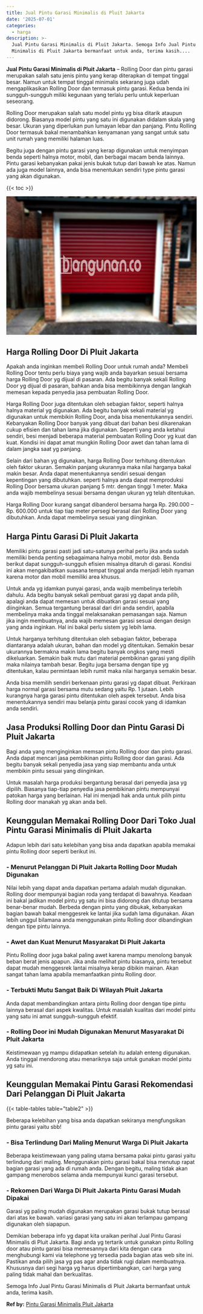```yaml
---
title: Jual Pintu Garasi Minimalis di Pluit Jakarta
date: '2025-07-01'
categories:
  - harga
description: >-
  Jual Pintu Garasi Minimalis di Pluit Jakarta. Semoga Info Jual Pintu Garasi
  Minimalis di Pluit Jakarta bermanfaat untuk anda, terima kasih....
---
```


**Jual Pintu Garasi Minimalis di Pluit Jakarta** – Rolling Door dan pintu garasi merupakan salah satu jenis pintu yang kerap diterapkan di tempat tinggal besar. Namun untuk tempat tinggal minimalis sekarang juga udah mengaplikasikan Rolling Door dan termasuk pintu garasi. Kedua benda ini sungguh-sungguh miliki kegunaan yang terlalu perlu untuk keperluan seseorang.

Rolling Door merupakan salah satu model pintu yg bisa ditarik ataupun didorong. Biasanya model pintu yang satu ini digunakan didalam skala yang besar. Ukuran yang diperlukan pun lumayan lebar dan panjang. Pintu Rolling Door termasuk bakal menambahkan kenyamanan yang sangat untuk satu unit rumah yang memiliki halaman luas.

Begitu juga dengan pintu garasi yang kerap digunakan untuk menyimpan benda seperti halnya motor, mobil, dan berbagai macam benda lainnya. Pintu garasi kebanyakan pakai jenis bukak tutup dari bawah ke atas. Namun ada juga model lainnya, anda bisa menentukan sendiri type pintu garasi yang akan digunakan.

{{< toc >}}

![Jual Pintu Garasi Minimalis di Pluit Jakarta](/images/pintu-garasi-31.png)

## Harga Rolling Door Di Pluit Jakarta

Apakah anda inginkan membeli Rolling Door untuk rumah anda? Membeli Rolling Door tentu perlu biaya yang wajib anda bayarkan sesuai bersama harga Rolling Door yg dijual di pasaran. Ada begitu banyak sekali Rolling Door yg dijual di pasaran, bahkan anda bisa membikinnya dengan langkah memesan kepada penyedia jasa pembuatan Rolling Door.

Harga Rolling Door juga ditentukan oleh sebagian faktor, seperti halnya halnya material yg digunakan. Ada begitu banyak sekali material yg digunakan untuk membikin Rolling Door, anda bisa menentukannya sendiri. Kebanyakan Rolling Door banyak yang dibuat dari bahan besi dikarenakan cukup efisien dan tahan lama jika digunakan. Seperti yang anda ketahui sendiri, besi menjadi beberapa material pembuatan Rolling Door yg kuat dan kuat. Kondisi ini dapat amat mungkin Rolling Door awet dan tahan lama di dalam jangka saat yg panjang.

Selain dari bahan yg digunakan, harga Rolling Door terhitung ditentukan oleh faktor ukuran. Semakin panjang ukurannya maka nilai harganya bakal makin besar. Anda dapat menentukannya sendiri sesuai dengan kepentingan yang dibutuhkan. seperti halnya anda dapat memproduksi Rolling Door bersama ukuran panjang 5 mtr. dengan tinggi 1 meter. Maka anda wajib membelinya sesuai bersama dengan ukuran yg telah ditentukan.

Harga Rolling Door kurang sangat dibanderol bersama harga Rp. 290.000 – Rp. 600.000 untuk tiap tiap meter persegi berasal dari Rolling Door yang dibutuhkan. Anda dapat membelinya sesuai yang diinginkan.

## Harga Pintu Garasi Di Pluit Jakarta

Memiliki pintu garasi pasti jadi satu-satunya perihal perlu jika anda sudah memiliki benda penting sebagaimana halnya mobil, motor dsb. Benda berikut dapat sungguh-sungguh efisien misalnya ditaruh di garasi. Kondisi ini akan mengakibatkan suasana tempat tinggal anda menjadi lebih nyaman karena motor dan mobil memiliki area khusus.

Untuk anda yg idamkan punyai garasi, anda wajib membelinya terlebih dahulu. Ada begitu banyak sekali pembuat garasi yg dapat anda pilih, apalagi anda dapat memesan untuk dibuatkan garasi sesuai yang diinginkan. Semua tergantung berasal dari diri anda sendiri, apabila membelinya maka anda tinggal melaksanakan pemasangan saja. Namun jika ingin membuatnya, anda wajib memesan garasi sesuai dengan design yang anda inginkan. Hal ini bakal perlu sistem yg lebih lama.

Untuk harganya terhitung ditentukan oleh sebagian faktor, beberapa diantaranya adalah ukuran, bahan dan model yg ditentukan. Semakin besar ukurannya bermakna makin lama begitu banyak ongkos yang mesti dikeluarkan. Semakin baik mutu dari material pembikinan garasi yang dipilih maka nilainya tambah besar. Begitu juga bersama dengan tipe yg ditentukan, kalau permintaan lebih rumit maka nilai harganya semakin besar.

Anda bisa memilih sendiri berkenaan pintu garasi yg dapat dibuat. Perkiraan harga normal garasi bersama mutu sedang yaitu Rp. 1 jutaan. Lebih kurangnya harga garasi pintu ditentukan oleh aspek tersebut. Anda bisa menentukannya sendiri mau belanja pintu garasi cocok yang di idamkan anda sendiri.

## Jasa Produksi Rolling Door dan Pintu Garasi Di Pluit Jakarta

Bagi anda yang menginginkan memsan pintu Rolling door dan pintu garasi. Anda dapat mencari jasa pembikinan pintu Rolling door dan garasi. Ada begitu banyak sekali penyedia jasa yang siap membantu anda untuk membikin pintu sesuai yang diinginkan.

Untuk masalah harga produksi bergantung berasal dari penyedia jasa yg dipilih. Biasanya tiap-tiap penyedia jasa pembikinan pintu mempunyai patokan harga yang berlainan. Hal ini menjadi hak anda untuk pilih pintu Rolling door manakah yg akan anda beli.

## Keunggulan Memakai Rolling Door Dari Toko Jual Pintu Garasi Minimalis di Pluit Jakarta

Adapun lebih dari satu kelebihan yang bisa anda dapatkan apabila memakai pintu Rolling door seperti berikut ini.

### \- Menurut Pelanggan Di Pluit Jakarta Rolling Door Mudah Digunakan

Nilai lebih yang dapat anda dapatkan pertama adalah mudah digunakan. Rolling door mempunyai bagian roda yang terdapat di bawahnya. Keadaan ini bakal jadikan model pintu yg satu ini bisa didorong dan ditutup bersama benar-benar mudah. Berbeda dengan pintu yang dibukak, kebanyakan bagian bawah bakal menggesrek ke lantai jika sudah lama digunakan. Akan lebih unggul bilamana anda menggunakan pintu Rolling door dibandingkan dengan tipe pintu lainnya.

### \- Awet dan Kuat Menurut Masyarakat Di Pluit Jakarta

Pintu Rolling door juga bakal paling awet karena mampu menolong banyak beban berat jenis apapun. Jika anda melihat pintu biasanya, pintu tersebut dapat mudah menggesrek lantai misalnya kerap dibikin mainan. Akan sangat tahan lama apabila memanfaatkan pintu Rolling door.

### \- Terbukti Mutu Sangat Baik Di Wilayah Pluit Jakarta

Anda dapat membandingkan antara pintu Rolling door dengan tipe pintu lainnya berasal dari aspek kwalitas. Untuk masalah kualitas dari model pintu yang satu ini amat sungguh-sungguh efektif.

### \- Rolling Door ini Mudah Digunakan Menurut Masyarakat Di Pluit Jakarta

Keistimewaan yg mampu didapatkan setelah itu adalah enteng digunakan. Anda tinggal mendorong atau menariknya saja untuk gunakan model pintu yg satu ini.

## Keunggulan Memakai Pintu Garasi Rekomendasi Dari Pelanggan Di Pluit Jakarta

{{< table-tables table="table2" >}}

Beberapa kelebihan yang bisa anda dapatkan sekiranya mengfungsikan pintu garasi yaitu sbb!

### \- Bisa Terlindung Dari Maling Menurut Warga Di Pluit Jakarta

Beberapa keistimewaan yang paling utama bersama pakai pintu garasi yaitu terlindung dari maling. Menggunakan pintu garasi bakal bisa menutup rapat bagian garasi yang ada di rumah anda. Dengan begitu, maling tidak akan gampang menerobos selama anda mempunyai kunci garasi tersebut.

### \- Rekomen Dari Warga Di Pluit Jakarta Pintu Garasi Mudah Dipakai

Garasi yg paling mudah digunakan merupakan garasi bukak tutup berasal dari atas ke bawah. variasi garasi yang satu ini akan terlampau gampang digunakan oleh siapapun.

Demikian beberapa info yg dapat kita uraikan perihal Jual Pintu Garasi Minimalis di Pluit Jakarta. Bagi anda yg tertarik untuk gunakan pintu Rolling door atau pintu garasi bisa memesannya dari kita dengan cara menghubungi kami via telephone yg tersedia pada bagian atas web site ini. Pastikan anda pilih jasa yg pas agar anda tidak rugi dalam membuatnya. Khususnya dari segi harga yg harus dipertimbangkan, cari harga yang paling tidak mahal dan berkualitas.

Semoga Info Jual Pintu Garasi Minimalis di Pluit Jakarta bermanfaat untuk anda, terima kasih.

**Ref by:** [Pintu Garasi Minimalis Pluit Jakarta](https://id.wikipedia.org/wiki/Pintu)
